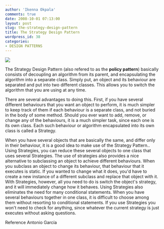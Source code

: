 ```yaml
---
author: 'Ikenna Okpala'
comments: true
date: 2008-10-01 07:13:00
layout: post
slug: the-strategy-design-pattern
title: The Strategy Design Pattern
wordpress_id: 38
categories:
- DESIGN PATTERNS
---
```


[![](http://exciton.cs.rice.edu/javaresources/DesignPatterns/Strategy.jpg)](http://exciton.cs.rice.edu/javaresources/DesignPatterns/Strategy.jpg)



The Strategy Design Pattern (also refered to as the **policy pattern**) basically consists of decoupling an algorithm from its parent, and encapsulating the algorithm into a separate class. Simply put, an object and its behaviour are separated and put into two different classes. This allows you to switch the algorithm that you are using at any time.


<!--more-->

There are several advantages to doing this. First, if you have several different behaviours that you want an object to perform, it is much simpler to keep track of them if each behaviour is a separate class, and not buried in the body of some method. Should you ever want to add, remove, or change any of the behaviours, it is a much simpler task, since each one is its own class. Each such behaviour or algorithm encapsulated into its own class is called a Strategy.

When you have several objects that are basically the same, and differ only in their behaviour, it is a good idea to make use of the Strategy Pattern.. Using Strategies, you can reduce these several objects to one class that uses several Strategies. The use of strategies also provides a nice alternative to subclassing an object to achieve different behaviours. When you subclass an object to change its behaviour, that behaviour that it executes is static. If you wanted to change what it does, you'd have to create a new instance of a different subclass and replace that object with it. With Strategies, however, all you need to do is switch the object's strategy, and it will immediately change how it behaves. Using Strategies also eliminates the need for many conditional statements. When you have several behaviours together in one class, it is difficult to choose among them without resorting to conditional statements. If you use Strategies you won't need to check for anything, since whatever the current strategy is just executes without asking questions.




Reference Antonio García
